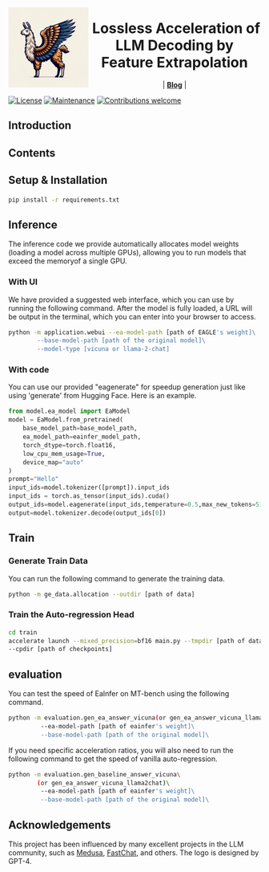 <img src="logo.png" alt="EAGLE" width="160" align="left"><div align="center"><h1>&nbsp;Lossless Acceleration of LLM Decoding by Feature Extrapolation</h1></div>

<p align="center">
| <a href="https://sites.google.com/view/
medusa-llm"><b>Blog</b></a> |
</p>

[![License](https://img.shields.io/badge/License-Apache_2.0-blue.svg)](https://opensource.org/licenses/Apache-2.0) [![Maintenance](https://img.shields.io/badge/Maintained%3F-yes-green.svg)](https://github.com/SafeAILab/RAIN/issues) [![Contributions welcome](https://img.shields.io/badge/Contributions-welcome-brightgreen.svg?style=flat)](https://github.com/SafeAILab/RAIN/pulls)

## Introduction

## Contents

## Setup & Installation

```bash
pip install -r requirements.txt
```

## Inference
The inference code we provide automatically allocates model weights (loading a model across multiple GPUs), allowing you to run models that exceed the memoryof a single GPU.

### With UI
We have provided a suggested web interface, which you can use by running the following command. After the model is fully loaded, a URL will be output in the terminal, which you can enter into your browser to access.
```bash
python -m application.webui --ea-model-path [path of EAGLE's weight]\ 
		--base-model-path [path of the original model]\
		--model-type [vicuna or llama-2-chat]
```
### With code
You can use our provided "eagenerate" for speedup generation just like using 'generate' from Hugging Face. Here is an example.
```python
from model.ea_model import EaModel
model = EaModel.from_pretrained(  
    base_model_path=base_model_path,  
    ea_model_path=eainfer_model_path,  
    torch_dtype=torch.float16,  
    low_cpu_mem_usage=True,  
    device_map="auto"  
)
prompt="Hello"
input_ids=model.tokenizer([prompt]).input_ids
input_ids = torch.as_tensor(input_ids).cuda()
output_ids=model.eagenerate(input_ids,temperature=0.5,max_new_tokens=512)
output=model.tokenizer.decode(output_ids[0])
```
## Train

### Generate Train Data
You can run the following command to generate the training data.
```bash
python -m ge_data.allocation --outdir [path of data]
```
### Train the Auto-regression Head
```bash
cd train
accelerate launch --mixed_precision=bf16 main.py --tmpdir [path of data]\
--cpdir [path of checkpoints]
```
## evaluation
You can test the speed of EaInfer on MT-bench using the following command.
```bash
python -m evaluation.gen_ea_answer_vicuna(or gen_ea_answer_vicuna_llama2chat)\
		 --ea-model-path [path of eainfer's weight]\ 
		 --base-model-path [path of the original model]\
```
If you need specific acceleration ratios, you will also need to run the following command to get the speed of vanilla auto-regression.
```bash
python -m evaluation.gen_baseline_answer_vicuna\
		(or gen_ea_answer_vicuna_llama2chat)\
		 --ea-model-path [path of eainfer's weight]\ 
		 --base-model-path [path of the original model]\
```

## Acknowledgements

This project has been influenced by many excellent projects in the LLM community, such as [Medusa](https://github.com/FasterDecoding/Medusa), [FastChat](https://github.com/lm-sys/FastChat), and others. The logo is designed by GPT-4.
